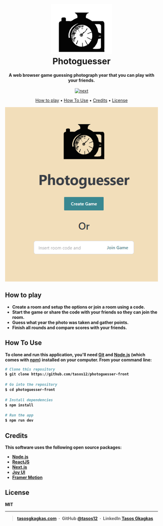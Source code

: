 <h1 align="center">
  <br>
  <a href="http://www.amitmerchant.com/electron-markdownify">
    <img src="https://github.com/tasos12/photoguesser-front/blob/b72a29baf9ce8ed2d08f76030bbc3add9edc7304/public/logo.svg" alt="Photoguesser" width="200">
  </a>
  <br>
  Photoguesser
  <br>
</h1>

<h4 align="center">A web browser game guessing photograph year that you can play with your friends.</h4>

<p align="center">
  <a href="https://badge.fury.io/js/next.svg">
    <img borderRadius="10px" src="https://badge.fury.io/js/next.svg"
         alt="next">
  </a>
</p>


<p align="center">
  <a href="#how-to-play">How to play</a> •
  <a href="#how-to-use">How To Use</a> •
  <a href="#credits">Credits</a> •
  <a href="#license">License</a>
</p>

<p align="center">
  <img src="https://github.com/tasos12/photoguesser-front/blob/b72a29baf9ce8ed2d08f76030bbc3add9edc7304/raw/overview.png"
</p>

## How to play

* <b>Create a room and setup the options <b>or join</b> a room using a code.
* Start the game or share the code with your friends so they can join the room.
* Guess what year the photo was taken and gather points.
* Finish all rounds and compare scores with your friends.

## How To Use

To clone and run this application, you'll need [Git](https://git-scm.com) and [Node.js](https://nodejs.org/en/download/) (which comes with [npm](http://npmjs.com)) installed on your computer. From your command line:

```bash
# Clone this repository
$ git clone https://github.com/tasos12/photoguesser-front

# Go into the repository
$ cd photoguesser-front

# Install dependencies
$ npm install

# Run the app
$ npm run dev
```

## Credits

This software uses the following open source packages:

- [Node.js](https://nodejs.org/)
- [ReactJS](https://reactjs.org/)
- [Next.js](https://nextjs.org/)
- [Joy UI](https://mui.com/joy-ui/getting-started/overview/)
- [Framer Motion](https://www.framer.com/motion/)


## License

MIT

---

> [tasosgkagkas.com](https://www.tasosgkagkas.com) &nbsp;&middot;&nbsp;
> GitHub [@tasos12](https://github.com/tasos12) &nbsp;&middot;&nbsp;
> LinkedIn [Tasos Gkagkas](https://www.linkedin.com/in/tasos-gkagkas-09854714b/)

